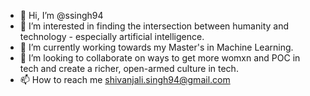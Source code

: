 - 👋 Hi, I’m @ssingh94
- 👀 I’m interested in finding the intersection between humanity and technology - especially artificial intelligence.
- 🌱 I’m currently working towards my Master's in Machine Learning.
- 💞️ I’m looking to collaborate on ways to get more womxn and POC in tech and create a richer, open-armed culture in tech. 
- 📫 How to reach me shivanjali.singh94@gmail.com
